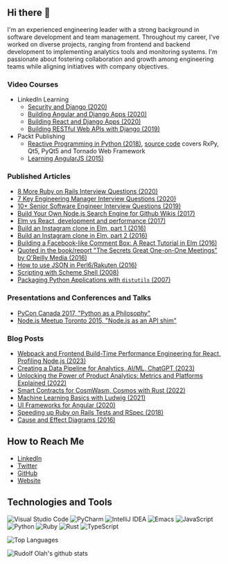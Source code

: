 ## Hi there 👋

I'm an experienced engineering leader with a strong background in software development and team management. Throughout my career, I've worked on diverse projects, ranging from frontend and backend development to implementing analytics tools and monitoring systems. I'm passionate about fostering collaboration and growth among engineering teams while aligning initiatives with company objectives.

### Video Courses
- LinkedIn Learning
  - [Security and Django (2020)](https://www.linkedin.com/learning/securing-django-applications/security-and-django)
  - [Building Angular and Django Apps (2020)](https://www.linkedin.com/learning/building-angular-and-django-apps)
  - [Building React and Django Apps (2020)](https://www.linkedin.com/learning/building-react-and-django-apps)
  - [Building RESTful Web APIs with Django (2019)](https://www.linkedin.com/learning/building-restful-web-apis-with-django)
- Packt Publishing
  - [Reactive Programming in Python (2018)](https://www.google.ca/books/edition/Reactive_Programming_in_Python/H60lzgEACAAJ?hl=en), [source code](https://github.com/PacktPublishing/Reactive-Programming-in-Python) covers RxPy, Qt5, PyQt5 and Tornado Web Framework
  - [Learning AngularJS (2015)](https://books.google.ca/books/about/Learning_AngularJS_Testing.html?id=81VEzQEACAAJ&redir_esc=y)

### Published Articles
- [8 More Ruby on Rails Interview Questions (2020)](https://www.codementor.io/blog/ruby-on-rails-interview-8snhikclb9)
- [7 Key Engineering Manager Interview Questions (2020)](https://arc.dev/developer-blog/engineering-manager-interview-questions/)
- [10+ Senior Software Engineer Interview Questions (2019)](https://arc.dev/employer-blog/senior-software-engineer-interview-questions/)
- [Build Your Own Node.js Search Engine for Github Wikis (2017)](https://www.codementor.io/@rudolfolah/node-js-search-engine-github-s2gh0sfl8)
- [Elm vs React, development and performance (2017)](https://www.codementor.io/@rudolfolah/elm-vs-react-development-performance-compare-603dyh83m)
- [Build an Instagram clone in Elm, part 1 (2016)](https://www.codementor.io/@rudolfolah/build-instagram-clone-in-elm-instaelm-part-1-krkwt54gl)
- [Build an Instagram clone in Elm, part 2 (2016)](https://www.codementor.io/@rudolfolah/build-an-instagram-clone-in-elm-instaelm-part-2-ob8jxfqgl)
- [Building a Facebook-like Comment Box: A React Tutorial in Elm (2016)](https://www.codementor.io/@rudolfolah/build-facebook-commentbox-react-tutorial-elm-du108902p)
- [Quoted in the book/report "The Secrets Great One-on-One Meetings" by O'Reilly Media (2016)](https://learning.oreilly.com/library/view/the-secrets-behind/9781491995112/)
- [How to use JSON in Perl6/Rakuten (2016)](https://www.codementor.io/perl/tutorial/how-to-use-json-in-perl-6)
- [Scripting with Scheme Shell (2008)](https://www.linux.com/news/scripting-scheme-shell/)
- [Packaging Python Applications with `distutils` (2007)](https://www.linux.com/news/spreading-python-applications/)

### Presentations and Conferences and Talks
- [PyCon Canada 2017, "Python as a Philosophy"](https://www.youtube.com/watch?v=zkjYOKLvZko)
- [Node.js Meetup Toronto 2015, "Node.js as an API shim"](https://www.youtube.com/watch?v=qExA0jLc7zA)

### Blog Posts
- [Webpack and Frontend Build-Time Performance Engineering for React, Profiling Node.js (2023)](https://rudolfolah.com/profiling-webpack-node-react/)
- [Creating a Data Pipeline for Analytics, AI/ML, ChatGPT (2023)](https://rudolfolah.com/data-pipeline-product-analytics-ai-ml-chatgpt/)
- [Unlocking the Power of Product Analytics: Metrics and Platforms Explained (2022)](https://www.modernlearner.org/product-analytics-introduction/)
- [Smart Contracts for CosmWasm, Cosmos with Rust (2022)](https://rudolfolah.com/smart-contracts-for-cosmos-blockchain/)
- [Machine Learning Basics with Ludwig (2021)](https://rudolfolah.com/machine-learning-basics-with-ludwig/)
- [UI Frameworks for Angular (2020)](https://www.modernlearner.org/ui-frameworks-for-angular/)
- [Speeding up Ruby on Rails Tests and RSpec (2018)](https://rudolfolah.com/speed-up-ruby-rails-rspec-tests/)
- [Cause and Effect Diagrams (2016)](https://rudolfolah.com/cause-and-effect-diagrams/)

## How to Reach Me
- [LinkedIn](https://ca.linkedin.com/in/rolah)
- [Twitter](https://twitter.com/rudolf_olah)
- [GitHub](https://github.com/rudolfolah)
- [Website](https://rudolfolah.com/)

## Technologies and Tools

![Visual Studio Code](https://img.shields.io/badge/Visual%20Studio%20Code-0078d7.svg?style=for-the-badge&logo=visual-studio-code&logoColor=white) ![PyCharm](https://img.shields.io/badge/pycharm-143?style=for-the-badge&logo=pycharm&logoColor=black&color=black&labelColor=green) ![IntelliJ IDEA](https://img.shields.io/badge/IntelliJIDEA-000000.svg?style=for-the-badge&logo=intellij-idea&logoColor=white) ![Emacs](https://img.shields.io/badge/Emacs-%237F5AB6.svg?&style=for-the-badge&logo=gnu-emacs&logoColor=white) ![JavaScript](https://img.shields.io/badge/javascript-%23323330.svg?style=for-the-badge&logo=javascript&logoColor=%23F7DF1E) ![Python](https://img.shields.io/badge/python-3670A0?style=for-the-badge&logo=python&logoColor=ffdd54) ![Ruby](https://img.shields.io/badge/ruby-%23CC342D.svg?style=for-the-badge&logo=ruby&logoColor=white) ![Rust](https://img.shields.io/badge/rust-%23000000.svg?style=for-the-badge&logo=rust&logoColor=white) ![TypeScript](https://img.shields.io/badge/typescript-%23007ACC.svg?style=for-the-badge&logo=typescript&logoColor=white)

![Top Languages](https://github-readme-stats.vercel.app/api/top-langs/?username=rudolfolah&layout=compact)

![Rudolf Olah's github stats](https://github-readme-stats.vercel.app/api?username=rudolfolah&show_icons=true)
